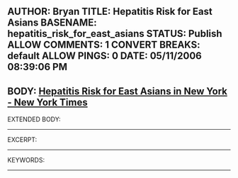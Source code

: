 AUTHOR: Bryan
TITLE: Hepatitis Risk for East Asians
BASENAME: hepatitis_risk_for_east_asians
STATUS: Publish
ALLOW COMMENTS: 1
CONVERT BREAKS: __default__
ALLOW PINGS: 0
DATE: 05/11/2006 08:39:06 PM
-----
BODY:
<a title="Hepatitis Risk for East Asians in New York - New York Times" href="http://www.nytimes.com/2006/05/11/nyregion/11hepatitis.html?_r=1&th&emc=th&oref=slogin">Hepatitis Risk for East Asians in New York - New York Times</a>
-----
EXTENDED BODY:

-----
EXCERPT:

-----
KEYWORDS:

-----


